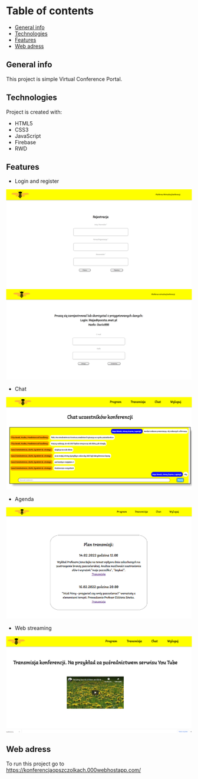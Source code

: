 # Table of contents
* [General info](#general-info)
* [Technologies](#technologies)
* [Features](#features)
* [Web adress](#web-adress)
## General info
This project is simple Virtual Conference Portal.
	
## Technologies
Project is created with:
* HTML5
* CSS3
* JavaScript
* Firebase
* RWD
	
## Features
* Login and register

![](images/rejestracjabee.png)
![](images/loginbee.png)

* Chat

![](images/chat.png)

* Agenda

![](images/home.png)

* Web streaming

![](images/transbee.png)


## Web adress
To run this project go to https://konferencjaopszczolkach.000webhostapp.com/
